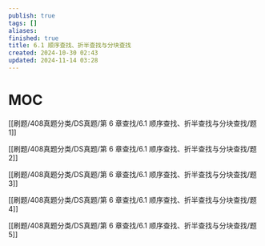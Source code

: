 ```yaml
---
publish: true
tags: []
aliases: 
finished: true
title: 6.1 顺序查找、折半查找与分块查找
created: 2024-10-30 02:43
updated: 2024-11-14 03:28
---
```

# MOC

[[刷题/408真题分类/DS真题/第 6 章查找/6.1 顺序查找、折半查找与分块查找/题1]]

[[刷题/408真题分类/DS真题/第 6 章查找/6.1 顺序查找、折半查找与分块查找/题2]]

[[刷题/408真题分类/DS真题/第 6 章查找/6.1 顺序查找、折半查找与分块查找/题3]]

[[刷题/408真题分类/DS真题/第 6 章查找/6.1 顺序查找、折半查找与分块查找/题4]]

[[刷题/408真题分类/DS真题/第 6 章查找/6.1 顺序查找、折半查找与分块查找/题5]]